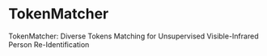 # TokenMatcher
TokenMatcher: Diverse Tokens Matching for Unsupervised Visible-Infrared Person Re-Identification
